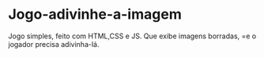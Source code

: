 # Jogo-adivinhe-a-imagem
Jogo simples, feito com HTML,CSS e JS. Que exibe imagens borradas, =e o jogador precisa adivinha-lá.
